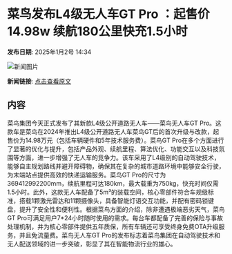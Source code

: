 # 菜鸟发布L4级无人车GT Pro ：起售价14.98w ​续航180公里快充1.5小时

**发布日期**: 2025年1月2号 14:34

![新闻图片](https://upload.chinaz.com/2025/0102/6387142526043961908424026.png)

**新闻链接**: [点击查看原文](https://www.aibase.com/zh/news/14419)

## 内容

菜鸟集团今天正式发布了其新款L4级公开道路无人车——菜鸟无人车GT Pro。这款车是菜鸟在2024年推出L4级公开道路无人车菜鸟GT后的首次升级与改款，起售价为14.98万元（包括车辆硬件和5年技术服务费）。菜鸟GT Pro在多个方面进行了显著的优化与提升，包括产品外观、续航里程、算法优化、功能交互以及科技氛围等方面，进一步增强了无人车的竞争力。该车采用了L4级别的自动驾驶技术，能够自主规划路线并避开障碍物，确保其在复杂的城市道路环境中能够安全行驶，为末端站点提供高效的快递运输服务。菜鸟GT Pro的尺寸为369412992200mm，续航里程可达180km，最大载重为750kg，快充时间仅需1.5小时。此外，这款无人车配备了5m³的装载空间，核心零部件符合车规级标准，搭载1颗激光雷达和11颗摄像头，具备智能灯语交互功能，并配有密码锁键盘，提升了安全性和便利性。根据菜鸟方面的介绍，除非遭遇极端恶劣天气，菜鸟GT Pro可满足用户7*24小时随时使用的需求。每台车都配备了完善的保险与事故处理机制，并为核心零部件提供五年质保，所有车辆还可享受终身免费OTA升级服务，并且免流量费。菜鸟无人车GT Pro的发布标志着菜鸟集团在自动驾驶技术和无人配送领域的进一步突破，彰显了其在智能物流行业的雄心。
